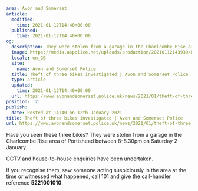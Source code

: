 ```yaml
area: Avon and Somerset
article:
  modified:
    time: 2021-01-12T14:40+00:00
  published:
    time: 2021-01-12T14:40+00:00
og:
  description: They were stolen from a garage in the Charlcombe Rise area of Portishead between 8-8.30pm on Saturday 2 January.
  image: https://media.aspolice.net/uploads/production/20210112143939/Portishead-bike-theft-appeal-web-1.jpg
  locale: en_GB
  site:
    name: Avon and Somerset Police
  title: Theft of three bikes investigated | Avon and Somerset Police
  type: article
  updated:
    time: 2021-01-12T14:40+00:00
  url: https://www.avonandsomerset.police.uk/news/2021/01/theft-of-three-bikes-investigated/
position: '2'
publish:
  date: Posted at 14:40 on 12th January 2021
title: Theft of three bikes investigated | Avon and Somerset Police
url: https://www.avonandsomerset.police.uk/news/2021/01/theft-of-three-bikes-investigated/
```

Have you seen these three bikes? They were stolen from a garage in the Charlcombe Rise area of Portishead between 8-8.30pm on Saturday 2 January.

CCTV and house-to-house enquiries have been undertaken.

If you recognise them, saw someone acting suspiciously in the area at the time or witnessed what happened, call 101 and give the call-handler reference **5221001010**.
